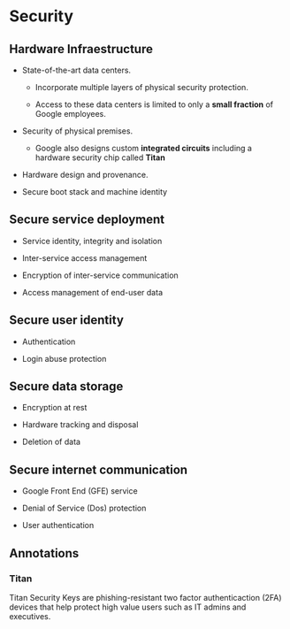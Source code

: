 # Security

## Hardware Infraestructure

* State-of-the-art data centers.
   
    + Incorporate multiple layers of physical security protection.

    + Access to these data centers is limited to only a __small fraction__ of Google employees.

* Security of physical premises.

    + Google also designs custom __integrated circuits__ including a hardware security chip called __Titan__

* Hardware design and provenance.

* Secure boot stack and machine identity

## Secure service deployment

* Service identity, integrity and isolation

* Inter-service access management

* Encryption of inter-service communication

* Access management of end-user data

## Secure user identity

* Authentication

* Login abuse protection

## Secure data storage

* Encryption at rest 

* Hardware tracking and disposal

* Deletion of data

## Secure internet communication

* Google Front End (GFE) service

* Denial of Service (Dos) protection

* User authentication

## Annotations

### Titan

Titan Security Keys are phishing-resistant two factor authenticaction (2FA) devices that help protect high value users such as IT admins and executives.
